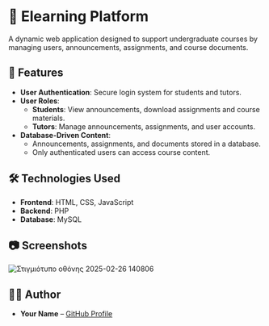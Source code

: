 # 🏫 Elearning Platform

A dynamic web application designed to support undergraduate courses by managing users, announcements, assignments, and course documents.

## 📌 Features
- **User Authentication**: Secure login system for students and tutors.
- **User Roles**:
  - **Students**: View announcements, download assignments and course materials.
  - **Tutors**: Manage announcements, assignments, and user accounts.
- **Database-Driven Content**:
  - Announcements, assignments, and documents stored in a database.
  - Only authenticated users can access course content.

## 🛠️ Technologies Used
- **Frontend**: HTML, CSS, JavaScript
- **Backend**: PHP
- **Database**: MySQL

## 📷 Screenshots
![Στιγμιότυπο οθόνης 2025-02-26 140806](https://github.com/user-attachments/assets/bbd567e0-328d-46dd-8873-e438382c8944)


## 👩‍💻 Author
- **Your Name** – [GitHub Profile](https://github.com/yourusername)
